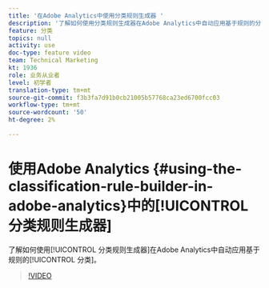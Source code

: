 ```yaml
---
title: '在Adobe Analytics中使用分类规则生成器 '
description: '了解如何使用分类规则生成器在Adobe Analytics中自动应用基于规则的分类。 '
feature: 分类
topics: null
activity: use
doc-type: feature video
team: Technical Marketing
kt: 1936
role: 业务从业者
level: 初学者
translation-type: tm+mt
source-git-commit: f3b3fa7d91b0cb21005b57768ca23ed6700fcc03
workflow-type: tm+mt
source-wordcount: '50'
ht-degree: 2%

---
```



# 使用Adobe Analytics {#using-the-classification-rule-builder-in-adobe-analytics}中的[!UICONTROL 分类规则生成器]

了解如何使用[!UICONTROL 分类规则生成器]在Adobe Analytics中自动应用基于规则的[!UICONTROL 分类]。

>[!VIDEO](https://video.tv.adobe.com/v/25884?quality=12)
